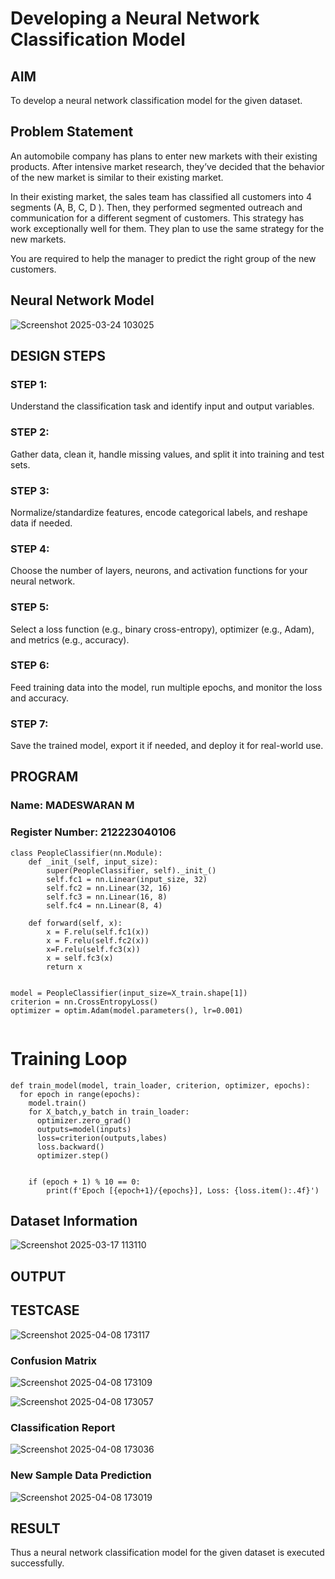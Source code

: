 # Developing a Neural Network Classification Model

## AIM

To develop a neural network classification model for the given dataset.

## Problem Statement

An automobile company has plans to enter new markets with their existing products. After intensive market research, they’ve decided that the behavior of the new market is similar to their existing market.

In their existing market, the sales team has classified all customers into 4 segments (A, B, C, D ). Then, they performed segmented outreach and communication for a different segment of customers. This strategy has work exceptionally well for them. They plan to use the same strategy for the new markets.

You are required to help the manager to predict the right group of the new customers.

## Neural Network Model

![Screenshot 2025-03-24 103025](https://github.com/user-attachments/assets/8f48c5c3-c8a5-468f-9352-da3fe6bbd7e7)



## DESIGN STEPS

### STEP 1:
Understand the classification task and identify input and output variables.

### STEP 2:
Gather data, clean it, handle missing values, and split it into training and test sets.
### STEP 3:
Normalize/standardize features, encode categorical labels, and reshape data if needed.
### STEP 4:
Choose the number of layers, neurons, and activation functions for your neural network.

### STEP 5:
Select a loss function (e.g., binary cross-entropy), optimizer (e.g., Adam), and metrics (e.g., accuracy).


### STEP 6:
Feed training data into the model, run multiple epochs, and monitor the loss and accuracy.

### STEP 7:
Save the trained model, export it if needed, and deploy it for real-world use.


## PROGRAM

### Name: MADESWARAN M
### Register Number: 212223040106

```
class PeopleClassifier(nn.Module):
    def _init_(self, input_size):
        super(PeopleClassifier, self)._init_()
        self.fc1 = nn.Linear(input_size, 32)
        self.fc2 = nn.Linear(32, 16)
        self.fc3 = nn.Linear(16, 8)
        self.fc4 = nn.Linear(8, 4)

    def forward(self, x):
        x = F.relu(self.fc1(x))
        x = F.relu(self.fc2(x))
        x=F.relu(self.fc3(x))
        x = self.fc3(x)
        return x
        

```
```
model = PeopleClassifier(input_size=X_train.shape[1])
criterion = nn.CrossEntropyLoss()
optimizer = optim.Adam(model.parameters(), lr=0.001)


```
# Training Loop
```
def train_model(model, train_loader, criterion, optimizer, epochs):
  for epoch in range(epochs):
    model.train()
    for X_batch,y_batch in train_loader:
      optimizer.zero_grad()
      outputs=model(inputs)
      loss=criterion(outputs,labes)
      loss.backward()
      optimizer.step()


    if (epoch + 1) % 10 == 0:
        print(f'Epoch [{epoch+1}/{epochs}], Loss: {loss.item():.4f}')

```



## Dataset Information

![Screenshot 2025-03-17 113110](https://github.com/user-attachments/assets/876b68a3-3a95-4f72-84db-a2f05312f01f)


## OUTPUT

## TESTCASE

![Screenshot 2025-04-08 173117](https://github.com/user-attachments/assets/ad1bc92c-26d7-4945-97e5-46d05df3272e)


### Confusion Matrix

![Screenshot 2025-04-08 173109](https://github.com/user-attachments/assets/1c828842-3a00-4095-9b42-257fcf5ccb12)

![Screenshot 2025-04-08 173057](https://github.com/user-attachments/assets/fbfec494-1deb-4c69-9021-7b8a5d35f73f)



### Classification Report


![Screenshot 2025-04-08 173036](https://github.com/user-attachments/assets/44087492-c6bc-4b17-8f8a-dfaf79ec4d32)



### New Sample Data Prediction

![Screenshot 2025-04-08 173019](https://github.com/user-attachments/assets/b2e600eb-42c6-419a-87f8-7a1d261a4859)



## RESULT
Thus a neural network classification model for the given dataset is executed successfully.

